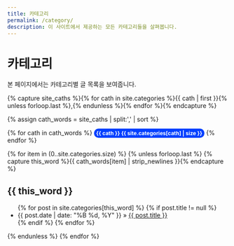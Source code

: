 ```yaml
---
title: 카테고리
permalink: /category/
description: 이 사이트에서 제공하는 모든 카테고리들을 살펴봅니다.
---
```



카테고리
===


본 페이지에서는 카테고리별 글 목록을 보여줍니다. 


{% capture site_caths %}{% for cath in site.categories %}{{ cath | first }}{% unless forloop.last %},{% endunless %}{% endfor %}{% endcapture %}
<!-- site_cates: {{ site_cates }} -->
{% assign cath_words = site_caths | split:',' | sort %}
<!-- cath_words: {{ cath_words }} -->

<div id="categories">
  <p>
  {% for cath in cath_words %}
  <a style="background-color: #0040ff; color: #fff; border-radius: 10px; padding: 3px 5px; font-size: 12px; font-weight: bold; text-decoration: none;" href="#{{ cath | cgi_escape }}">{{ cath }} {{ site.categories[cath] | size }}</a>
  {% endfor %}
  </p>

  {% for item in (0..site.categories.size) %}
    {% unless forloop.last %}
      {% capture this_word %}{{ cath_words[item] | strip_newlines }}{% endcapture %}
      <h2 id="{{ this_word | cgi_escape }}">{{ this_word }}</h2>
      <ul class="posts">
      {% for post in site.categories[this_word] %}
        {% if post.title != null %}
        <li itemscope><span class="entry-date"><time datetime="{{ post.date | date_to_xmlschema }}" itemprop="datePublished">{{ post.date | date: "%B %d, %Y" }}</time></span> &raquo; <a href="{{ post.url }}">{{ post.title }}</a></li>
        {% endif %}
      {% endfor %}
      </ul>
    {% endunless %}
  {% endfor %}
</div>
